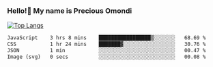 ### Hello!👋 My name is Precious Omondi 

[![Top Langs](https://github-readme-stats.vercel.app/api/top-langs/?username=Presho99&langs_count=8&theme=dark)](https://github.com/Presho99/github-readme-stats)



<!--START_SECTION:waka-->

```txt
JavaScript    3 hrs 8 mins    █████████████████▒░░░░░░░   68.69 %
CSS           1 hr 24 mins    ███████▓░░░░░░░░░░░░░░░░░   30.76 %
JSON          1 min           ░░░░░░░░░░░░░░░░░░░░░░░░░   00.47 %
Image (svg)   0 secs          ░░░░░░░░░░░░░░░░░░░░░░░░░   00.08 %
```

<!--END_SECTION:waka-->

